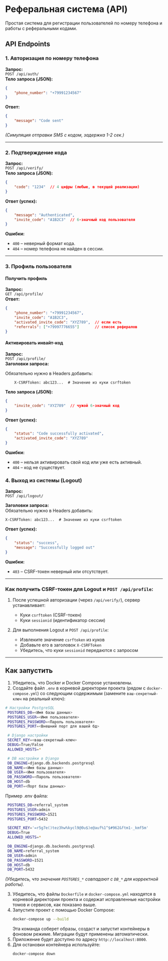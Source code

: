 # Реферальная система (API)  

Простая система для регистрации пользователей по номеру телефона и работы с реферальными кодами.  

## API Endpoints  

### 1. Авторизация по номеру телефона  
**Запрос:**  
`POST /api/auth/`  
**Тело запроса (JSON):**  
```json
{
    "phone_number": "+79991234567"
}
```
**Ответ:**  
```json
{
    "message": "Code sent"
}
```
*(Симуляция отправки SMS с кодом, задержка 1-2 сек.)*  

---  

### 2. Подтверждение кода  
**Запрос:**  
`POST /api/verify/`  
**Тело запроса (JSON):**  
```json
{
    "code": "1234"  // 4 цифры (любые, в текущей реализации)
}
```
**Ответ (успех):**  
```json
{
    "message": "Authenticated",
    "invite_code": "A1B2C3"  // 6-значный код пользователя
}
```
**Ошибки:**  
- `400` – неверный формат кода.  
- `404` – номер телефона не найден в сессии.  

---  

### 3. Профиль пользователя  
#### Получить профиль  
**Запрос:**  
`GET /api/profile/`  
**Ответ:**  
```json
{
    "phone_number": "+79991234567",
    "invite_code": "A1B2C3",
    "activated_invite_code": "XYZ789",  // если есть
    "referrals": ["+79997776655"]       // список рефералов
}
```

#### Активировать инвайт-код  
**Запрос:**  
`POST /api/profile/`  
**Заголовки запроса:**

Обязательно нужно в Headers добавить:
```
    X-CSRFToken: abc123...  # Значение из куки csrftoken 
```

**Тело запроса (JSON):**  
```json
{
    "invite_code": "XYZ789"  // чужой 6-значный код
}
```
**Ответ (успех):**  
```json
{
    "status": "Code successfully activated",
    "activated_invite_code": "XYZ789"
}
```
**Ошибки:**  
- `400` – нельзя активировать свой код или уже есть активный.  
- `404` – код не существует.  

### 4. Выход из системы (Logout)  

**Запрос:**  
`POST /api/logout/`  

**Заголовки запроса:**  
Обязательно нужно в Headers добавить:  
```
X-CSRFToken: abc123...  # Значение из куки csrftoken  
```  

**Ответ (успех):**  
```json
{
    "status": "success",
    "message": "Successfully logged out"
}
```  

**Ошибки:**  
- `403` – CSRF-токен неверный или отсутствует.  

---  

### Как получить CSRF-токен для Logout и `POST /api/profile`:  
1. После успешной авторизации (через `/api/verify/`), сервер устанавливает:  
   - Куки `csrftoken` (CSRF-токен)  
   - Куки `sessionid` (идентификатор сессии)  

2. Для выполнения Logout и `POST /api/profile`:  
   - Извлеките значение `csrftoken` из куков  
   - Добавьте его в заголовок `X-CSRFToken`  
   - Убедитесь, что куки `sessionid` передаются с запросом  

---  

## Как запустить  
1.  Убедитесь, что Docker и Docker Compose установлены.
2.  Создайте файл `.env` в корневой директории проекта (рядом с `docker-compose.yml`) со следующим содержимым (замените `ваш-секретный-ключ` на реальный ключ): 
   ```bash
   # Настройки PostgreSQL 
    POSTGRES_DB=<Имя базы данных>
    POSTGRES_USER=<Имя пользователя>
    POSTGRES_PASSWORD=<Пароль пользователя> 
    POSTGRES_PORT=<Внешний порт для вашей бд>

    # Django настройки
    SECRET_KEY=<ваш-секретный-ключ>
    DEBUG=True/False
    ALLOWED_HOSTS=*

    # DB настройки в Django
    DB_ENGINE=django.db.backends.postgresql
    DB_NAME=<Имя базы данных>
    DB_USER=<Имя пользователя>
    DB_PASSWORD=<Пароль пользователя>
    DB_HOST=db
    DB_PORT=<Порт базы данных>
   ```
Пример .env файла:
   ```bash
    POSTGRES_DB=referral_system
    POSTGRES_USER=admin
    POSTGRES_PASSWORD=1521
    POSTGRES_PORT=5432

    SECRET_KEY='=r5g7e()tez3hw%kycl9@0u$)e@auf%1^$#962&ftm1-_kmf5m'
    DEBUG=True
    ALLOWED_HOSTS=*

    DB_ENGINE=django.db.backends.postgresql
    DB_NAME=referral_system
    DB_USER=admin
    DB_PASSWORD=1521
    DB_HOST=db
    DB_PORT=5432
   ```
*(Убедитесь, что значения `POSTGRES_*` совпадают с `DB_*` для корректной работы).*

3.  Убедитесь, что файлы `Dockerfile` и `docker-compose.yml` находятся в корневой директории проекта и содержат исправленные настройки томов и сервисов, как показано выше.
4.  Запустите проект с помощью Docker Compose:
    ```bash
    docker-compose up --build
    ```
    Эта команда соберет образы, создаст и запустит контейнеры в фоновом режиме. Миграции будут применены автоматически.
5.  Приложение будет доступно по адресу `http://localhost:8000`.
6.  Для остановки контейнера используйте:
    ```bash
    docker-compose down
    ```